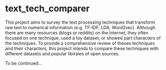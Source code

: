 # text_tech_comparer

This project aims to survey the text processing techniques that transform raw text to numerical information (e.g. TF-IDF, LDA, Word2vec).  Although there are many resources (blogs or reddits) on the Internet, they often focused on one technique, used a toy dataset, or showed part characters of the techniques. To provide a comprehensive review of theses techniques and their characters, this project intends to compare these techniques with different datasets and popular libiraies of open sources.

To be continued...
